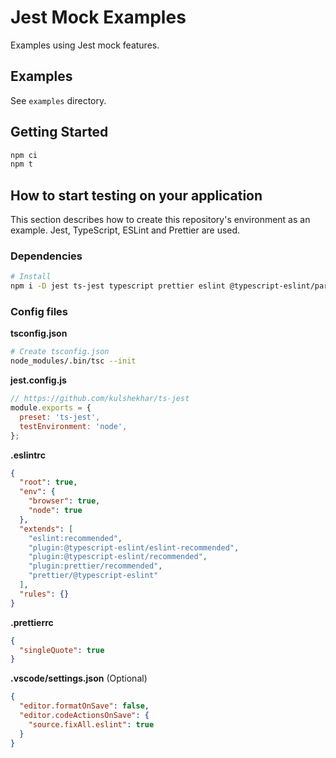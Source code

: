 # Jest Mock Examples

Examples using Jest mock features.

## Examples

See `examples` directory.

## Getting Started

```sh
npm ci
npm t
```

## How to start testing on your application

This section describes how to create this repository's environment as an example. Jest, TypeScript, ESLint and Prettier are used.

### Dependencies

```sh
# Install
npm i -D jest ts-jest typescript prettier eslint @typescript-eslint/parser @typescript-eslint/eslint-plugin eslint-config-prettier eslint-plugin-prettier
```

### Config files

**tsconfig.json**

```sh
# Create tsconfig.json
node_modules/.bin/tsc --init
```

**jest.config.js**

```js
// https://github.com/kulshekhar/ts-jest
module.exports = {
  preset: 'ts-jest',
  testEnvironment: 'node',
};
```

**.eslintrc**

```json
{
  "root": true,
  "env": {
    "browser": true,
    "node": true
  },
  "extends": [
    "eslint:recommended",
    "plugin:@typescript-eslint/eslint-recommended",
    "plugin:@typescript-eslint/recommended",
    "plugin:prettier/recommended",
    "prettier/@typescript-eslint"
  ],
  "rules": {}
}
```

**.prettierrc**

```json
{
  "singleQuote": true
}
```

**.vscode/settings.json** (Optional)

```json
{
  "editor.formatOnSave": false,
  "editor.codeActionsOnSave": {
    "source.fixAll.eslint": true
  }
}
```
